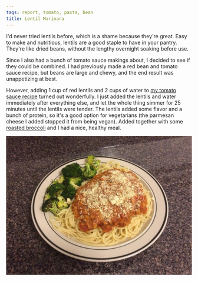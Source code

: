 ```yaml
---
tags: report, tomato, pasta, bean
title: Lentil Marinara
---
```


I'd never tried lentils before, which is a shame because they're great.
Easy to make and nutritious, lentils are a good staple to have in your
pantry. They're like dried beans, without the lengthy overnight soaking
before use.

Since I also had a bunch of tomato sauce makings about, I decided to see
if they could be combined. I had previously made a red bean and tomato
sauce recipe, but beans are large and chewy, and the end result was
unappetizing at best.

However, adding 1 cup of red lentils and 2 cups of water to [my tomato
sauce recipe](/recipe/tomato-sauce) turned out wonderfully. I just added
the lentils and water immediately after everything else, and let the
whole thing simmer for 25 minutes until the lentils were tender. The
lentils added some flavor and a bunch of protein, so it's a good option
for vegetarians (the parmesan cheese I added stopped it from being
vegan).  Added together with some [roasted
broccoli](/pantry/broccoli/roasted) and I had a nice, healthy meal.

![Tomato sauce with red lentils and roasted broccoli](glamour.jpg)
